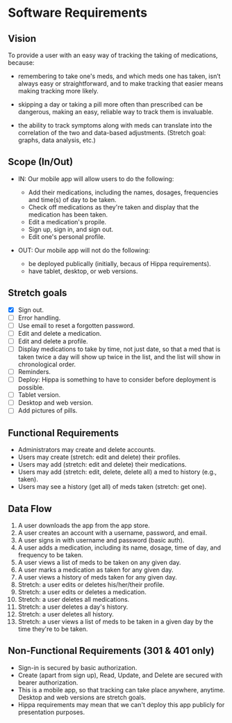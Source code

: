 # Software Requirements

## Vision

To provide a user with an easy way of tracking the taking of medications, because:

- remembering to take one's meds, and which meds one has taken, isn’t always easy or straightforward, and to make tracking that easier means making tracking more likely.

- skipping a day or taking a pill more often than prescribed can be dangerous, making an easy, reliable way to track them is invaluable.

- the ability to track symptoms along with meds can translate into the correlation of the two and data-based adjustments. (Stretch goal: graphs, data analysis, etc.)

## Scope (In/Out)

- IN: Our mobile app will allow users to do the following:

  - Add their medications, including the names, dosages, frequencies and time(s) of day to be taken.
  - Check off medications as they're taken and display that the medication has been taken.
  - Edit a medication's propile.
  - Sign up, sign in, and sign out.
  - Edit one's personal profile.

- OUT: Our mobile app will not do the following:

  - be deployed publically (initially, becaus of Hippa requirements).
  - have tablet, desktop, or web versions. 

## Stretch goals

- [x] Sign out.
- [ ] Error handling.
- [ ] Use email to reset a forgotten password.
- [ ] Edit and delete a medication.
- [ ] Edit and delete a profile.
- [ ] Display medications to take by time, not just date, so that a med that is taken twice a day will show up twice in the list, and the list will show in chronological order.
- [ ] Reminders.
- [ ] Deploy: Hippa is something to have to consider before deployment is possible.
- [ ] Tablet version.
- [ ] Desktop and web version.
- [ ] Add pictures of pills.

## Functional Requirements

- Administrators may create and delete accounts.
- Users may create (stretch: edit and delete) their profiles.
- Users may add (stretch: edit and delete) their medications.
- Users may add (stretch: edit, delete, delete all) a med to history (e.g., taken).
- Users may see a history (get all) of meds taken (stretch: get one).

## Data Flow

1. A user downloads the app from the app store.
2. A user creates an account with a username, password, and email.
3. A user signs in with username and password (basic auth).
4. A user adds a medication, including its name, dosage, time of day, and frequency to be taken.
5. A user views a list of meds to be taken on any given day.
6. A user marks a medication as taken for any given day.
7. A user views a history of meds taken for any given day.
8. Stretch: a user edits or deletes his/her/their profile.
9. Stretch: a user edits or deletes a medication.
10. Stretch: a user deletes all medications.
11. Stretch: a user deletes a day's history.
12. Stretch: a user deletes all history.
13. Stretch: a user views a list of meds to be taken in a given day by the time they're to be taken.

## Non-Functional Requirements (301 & 401 only)

- Sign-in is secured by basic authorization.
- Create (apart from sign up), Read, Update, and Delete are secured with bearer authorization.
- This is a mobile app, so that tracking can take place anywhere, anytime. Desktop and web versions are stretch goals.
- Hippa requirements may mean that we can't deploy this app publicly for presentation purposes.
